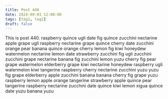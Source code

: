 ```yaml
---
title: Post 440
date: 2024-09-01 12:00:00
tags: [tag1, tag2]
draft: false
---
```

This is post 440.
raspberry
quince
ugli
date
fig
quince
zucchini
nectarine
apple
grape
ugli
raspberry
nectarine
grape
quince
cherry
date
zucchini
orange
pear
banana
quince
orange
cherry
lemon
fig
kiwi
honeydew
watermelon
nectarine
lemon
date
strawberry
zucchini
fig
ugli
zucchini
zucchini
grape
nectarine
banana
fig
zucchini
lemon
yuzu
cherry
fig
pear
grape
watermelon
elderberry
grape
kiwi
nectarine
honeydew
raspberry
ugli
watermelon
kiwi
tangerine
raspberry
cherry
nectarine
zucchini
yuzu
yuzu
fig
grape
elderberry
apple
zucchini
banana
banana
cherry
fig
grape
yuzu
raspberry
lemon
apple
orange
tangerine
strawberry
apple
quince
pear
tangerine
raspberry
nectarine
zucchini
date
quince
kiwi
lemon
xigua
quince
date
yuzu
banana
yuzu
